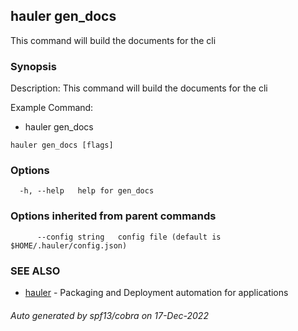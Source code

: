 ## hauler gen_docs

This command will build the documents for the cli

### Synopsis


Description:
This command will build the documents for the cli

Example Command:
- hauler gen_docs
		

```
hauler gen_docs [flags]
```

### Options

```
  -h, --help   help for gen_docs
```

### Options inherited from parent commands

```
      --config string   config file (default is $HOME/.hauler/config.json)
```

### SEE ALSO

* [hauler](hauler.md)	 - Packaging and Deployment automation for applications

###### Auto generated by spf13/cobra on 17-Dec-2022
